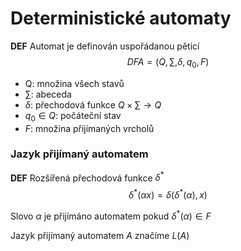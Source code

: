 # Deterministické automaty

**DEF** Automat je definován uspořádanou pěticí 
$$DFA = (Q, \sum, \delta, q_0, F)$$

* Q: množina všech stavů
* $\sum$: abeceda
* $\delta$: přechodová funkce $Q \times \sum \rightarrow Q$
* $q_0 \in Q$: počáteční stav
* $F$: množina přijímaných vrcholů

### Jazyk přijímaný automatem

**DEF** Rozšířená přechodová funkce $\delta^*$
$$\delta^*(\alpha x) = \delta(\delta^*(\alpha), x)$$

Slovo $\alpha$ je přijímáno automatem pokud $\delta^*(\alpha) \in F$


Jazyk přijímaný automatem $A$ značíme $L(A)$
